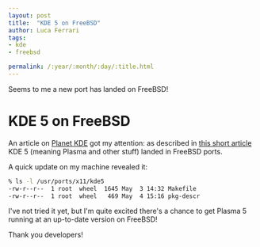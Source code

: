 ```yaml
---
layout: post
title:  "KDE 5 on FreeBSD"
author: Luca Ferrari
tags:
- kde
- freebsd

permalink: /:year/:month/:day/:title.html
---
```

Seems to me a new port has landed on FreeBSD!


# KDE 5 on FreeBSD

An article on [Planet KDE](http://planet.kde.org) got my attention: as described in [this short article](https://euroquis.nl/bobulate/?p=1851) KDE 5 (meaning Plasma and other stuff) landed in FreeBSD ports.

A quick update on my machine revealed it:

```sh
% ls -l /usr/ports/x11/kde5  
-rw-r--r--  1 root  wheel  1645 May  3 14:32 Makefile
-rw-r--r--  1 root  wheel   469 May  4 15:16 pkg-descr
```

I've not tried it yet, but I'm quite excited there's a chance to get Plasma 5 running at an up-to-date version on FreeBSD!

Thank you developers!

